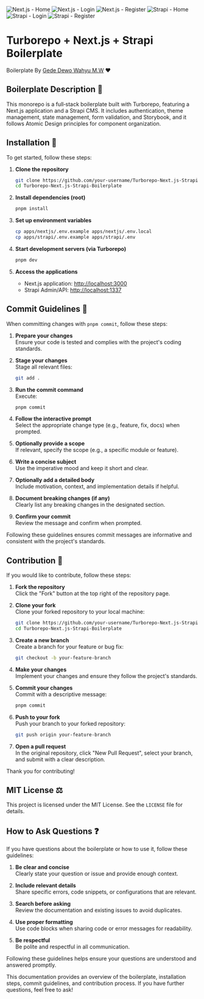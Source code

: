 ![Next.js - Home](public/project/1.png)
![Next.js - Login](public/project/2.png)
![Next.js - Register](public/project/3.png)
![Strapi - Home](public/project/4.png)
![Strapi - Login](public/project/5.png)
![Strapi - Register](public/project/6.png)

# Turborepo + Next.js + Strapi Boilerplate

Boilerplate By [Gede Dewo Wahyu M.W](https://github.com/gdwmw) ❤️

## Boilerplate Description 📖

This monorepo is a full‑stack boilerplate built with Turborepo, featuring a Next.js application and a Strapi CMS. It includes authentication, theme management, state management, form validation, and Storybook, and it follows Atomic Design principles for component organization.

## Installation 🚀

To get started, follow these steps:

1. **Clone the repository**

   ```bash
   git clone https://github.com/your-username/Turborepo-Next.js-Strapi-Boilerplate.git
   cd Turborepo-Next.js-Strapi-Boilerplate
   ```

2. **Install dependencies (root)**

   ```bash
   pnpm install
   ```

3. **Set up environment variables**

   ```bash
   cp apps/nextjs/.env.example apps/nextjs/.env.local
   cp apps/strapi/.env.example apps/strapi/.env
   ```

4. **Start development servers (via Turborepo)**

   ```bash
   pnpm dev
   ```

5. **Access the applications**
   - Next.js application: [http://localhost:3000](http://localhost:3000)
   - Strapi Admin/API: [http://localhost:1337](http://localhost:1337)

## Commit Guidelines 📝

When committing changes with `pnpm commit`, follow these steps:

1. **Prepare your changes**  
   Ensure your code is tested and complies with the project's coding standards.

2. **Stage your changes**  
   Stage all relevant files:

   ```bash
   git add .
   ```

3. **Run the commit command**  
   Execute:

   ```bash
   pnpm commit
   ```

4. **Follow the interactive prompt**  
   Select the appropriate change type (e.g., feature, fix, docs) when prompted.

5. **Optionally provide a scope**  
   If relevant, specify the scope (e.g., a specific module or feature).

6. **Write a concise subject**  
   Use the imperative mood and keep it short and clear.

7. **Optionally add a detailed body**  
   Include motivation, context, and implementation details if helpful.

8. **Document breaking changes (if any)**  
   Clearly list any breaking changes in the designated section.

9. **Confirm your commit**  
   Review the message and confirm when prompted.

Following these guidelines ensures commit messages are informative and consistent with the project's standards.

## Contribution 🤝

If you would like to contribute, follow these steps:

1. **Fork the repository**  
   Click the "Fork" button at the top right of the repository page.

2. **Clone your fork**  
   Clone your forked repository to your local machine:

   ```bash
   git clone https://github.com/your-username/Turborepo-Next.js-Strapi-Boilerplate.git
   cd Turborepo-Next.js-Strapi-Boilerplate
   ```

3. **Create a new branch**  
   Create a branch for your feature or bug fix:

   ```bash
   git checkout -b your-feature-branch
   ```

4. **Make your changes**  
   Implement your changes and ensure they follow the project's standards.

5. **Commit your changes**  
   Commit with a descriptive message:

   ```bash
   pnpm commit
   ```

6. **Push to your fork**  
   Push your branch to your forked repository:

   ```bash
   git push origin your-feature-branch
   ```

7. **Open a pull request**  
   In the original repository, click "New Pull Request", select your branch, and submit with a clear description.

Thank you for contributing!

## MIT License ⚖️

This project is licensed under the MIT License. See the `LICENSE` file for details.

## How to Ask Questions ❓

If you have questions about the boilerplate or how to use it, follow these guidelines:

1. **Be clear and concise**  
   Clearly state your question or issue and provide enough context.

2. **Include relevant details**  
   Share specific errors, code snippets, or configurations that are relevant.

3. **Search before asking**  
   Review the documentation and existing issues to avoid duplicates.

4. **Use proper formatting**  
   Use code blocks when sharing code or error messages for readability.

5. **Be respectful**  
   Be polite and respectful in all communication.

Following these guidelines helps ensure your questions are understood and answered promptly.

This documentation provides an overview of the boilerplate, installation steps, commit guidelines, and contribution process. If you have further questions, feel free to ask!
